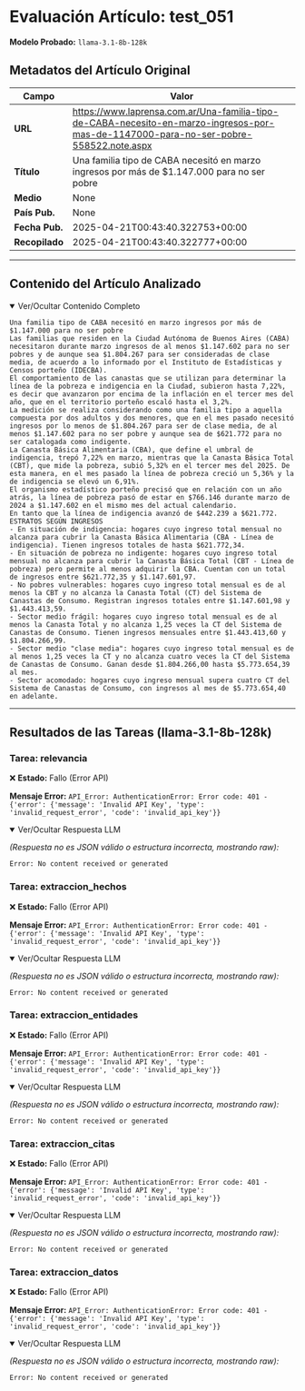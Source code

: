 # Evaluación Artículo: test_051
**Modelo Probado:** `llama-3.1-8b-128k`

## Metadatos del Artículo Original

| Campo          | Valor                                      |
|----------------|--------------------------------------------|
| **URL**        | https://www.laprensa.com.ar/Una-familia-tipo-de-CABA-necesito-en-marzo-ingresos-por-mas-de-1147000-para-no-ser-pobre-558522.note.aspx           |
| **Título**     | Una familia tipo de CABA necesitó en marzo ingresos por más de $1.147.000 para no ser pobre       |
| **Medio**      | None         |
| **País Pub.**  | None |
| **Fecha Pub.** | 2025-04-21T00:43:40.322753+00:00 |
| **Recopilado** | 2025-04-21T00:43:40.322777+00:00 |

---

## Contenido del Artículo Analizado

<details open>
<summary>Ver/Ocultar Contenido Completo</summary>

```text
Una familia tipo de CABA necesitó en marzo ingresos por más de $1.147.000 para no ser pobre
Las familias que residen en la Ciudad Autónoma de Buenos Aires (CABA) necesitaron durante marzo ingresos de al menos $1.147.602 para no ser pobres y de aunque sea $1.804.267 para ser consideradas de clase media, de acuerdo a lo informado por el Instituto de Estadísticas y Censos porteño (IDECBA).
El comportamiento de las canastas que se utilizan para determinar la línea de la pobreza e indigencia en la Ciudad, subieron hasta 7,22%, es decir que avanzaron por encima de la inflación en el tercer mes del año, que en el territorio porteño escaló hasta el 3,2%.
La medición se realiza considerando como una familia tipo a aquella compuesta por dos adultos y dos menores, que en el mes pasado necesitó ingresos por lo menos de $1.804.267 para ser de clase media, de al menos $1.147.602 para no ser pobre y aunque sea de $621.772 para no ser catalogada como indigente.
La Canasta Básica Alimentaria (CBA), que define el umbral de indigencia, trepó 7,22% en marzo, mientras que la Canasta Básica Total (CBT), que mide la pobreza, subió 5,32% en el tercer mes del 2025. De esta manera, en el mes pasado la línea de pobreza creció un 5,36% y la de indigencia se elevó un 6,91%.
El organismo estadístico porteño precisó que en relación con un año atrás, la línea de pobreza pasó de estar en $766.146 durante marzo de 2024 a $1.147.602 en el mismo mes del actual calendario.
En tanto que la línea de indigencia avanzó de $442.239 a $621.772.
ESTRATOS SEGÚN INGRESOS
- En situación de indigencia: hogares cuyo ingreso total mensual no alcanza para cubrir la Canasta Básica Alimentaria (CBA - Línea de indigencia). Tienen ingresos totales de hasta $621.772,34.
- En situación de pobreza no indigente: hogares cuyo ingreso total mensual no alcanza para cubrir la Canasta Básica Total (CBT - Línea de pobreza) pero permite al menos adquirir la CBA. Cuentan con un total de ingresos entre $621.772,35 y $1.147.601,97.
- No pobres vulnerables: hogares cuyo ingreso total mensual es de al menos la CBT y no alcanza la Canasta Total (CT) del Sistema de Canastas de Consumo. Registran ingresos totales entre $1.147.601,98 y $1.443.413,59.
- Sector medio frágil: hogares cuyo ingreso total mensual es de al menos la Canasta Total y no alcanza 1,25 veces la CT del Sistema de Canastas de Consumo. Tienen ingresos mensuales entre $1.443.413,60 y $1.804.266,99.
- Sector medio "clase media": hogares cuyo ingreso total mensual es de al menos 1,25 veces la CT y no alcanza cuatro veces la CT del Sistema de Canastas de Consumo. Ganan desde $1.804.266,00 hasta $5.773.654,39 al mes.
- Sector acomodado: hogares cuyo ingreso mensual supera cuatro CT del Sistema de Canastas de Consumo, con ingresos al mes de $5.773.654,40 en adelante.
```
</details>

---

## Resultados de las Tareas (llama-3.1-8b-128k)

### Tarea: relevancia

❌ **Estado:** Fallo (Error API)

   **Mensaje Error:** `API_Error: AuthenticationError: Error code: 401 - {'error': {'message': 'Invalid API Key', 'type': 'invalid_request_error', 'code': 'invalid_api_key'}}`


<details open>
<summary>Ver/Ocultar Respuesta LLM</summary>

_(Respuesta no es JSON válido o estructura incorrecta, mostrando raw):_
```
Error: No content received or generated
```
</details>


### Tarea: extraccion_hechos

❌ **Estado:** Fallo (Error API)

   **Mensaje Error:** `API_Error: AuthenticationError: Error code: 401 - {'error': {'message': 'Invalid API Key', 'type': 'invalid_request_error', 'code': 'invalid_api_key'}}`


<details open>
<summary>Ver/Ocultar Respuesta LLM</summary>

_(Respuesta no es JSON válido o estructura incorrecta, mostrando raw):_
```
Error: No content received or generated
```
</details>


### Tarea: extraccion_entidades

❌ **Estado:** Fallo (Error API)

   **Mensaje Error:** `API_Error: AuthenticationError: Error code: 401 - {'error': {'message': 'Invalid API Key', 'type': 'invalid_request_error', 'code': 'invalid_api_key'}}`


<details open>
<summary>Ver/Ocultar Respuesta LLM</summary>

_(Respuesta no es JSON válido o estructura incorrecta, mostrando raw):_
```
Error: No content received or generated
```
</details>


### Tarea: extraccion_citas

❌ **Estado:** Fallo (Error API)

   **Mensaje Error:** `API_Error: AuthenticationError: Error code: 401 - {'error': {'message': 'Invalid API Key', 'type': 'invalid_request_error', 'code': 'invalid_api_key'}}`


<details open>
<summary>Ver/Ocultar Respuesta LLM</summary>

_(Respuesta no es JSON válido o estructura incorrecta, mostrando raw):_
```
Error: No content received or generated
```
</details>


### Tarea: extraccion_datos

❌ **Estado:** Fallo (Error API)

   **Mensaje Error:** `API_Error: AuthenticationError: Error code: 401 - {'error': {'message': 'Invalid API Key', 'type': 'invalid_request_error', 'code': 'invalid_api_key'}}`


<details open>
<summary>Ver/Ocultar Respuesta LLM</summary>

_(Respuesta no es JSON válido o estructura incorrecta, mostrando raw):_
```
Error: No content received or generated
```
</details>
